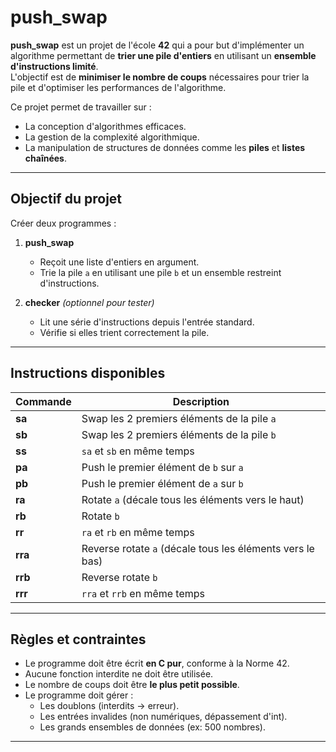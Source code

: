 # push_swap

**push_swap** est un projet de l'école **42** qui a pour but d'implémenter un algorithme permettant de **trier une pile d'entiers** en utilisant un **ensemble d'instructions limité**.  
L'objectif est de **minimiser le nombre de coups** nécessaires pour trier la pile et d'optimiser les performances de l'algorithme.

Ce projet permet de travailler sur :
- La conception d'algorithmes efficaces.
- La gestion de la complexité algorithmique.
- La manipulation de structures de données comme les **piles** et **listes chaînées**.

---

## Objectif du projet

Créer deux programmes :

1. **push_swap**  
   - Reçoit une liste d'entiers en argument.
   - Trie la pile `a` en utilisant une pile `b` et un ensemble restreint d'instructions.

2. **checker** *(optionnel pour tester)*  
   - Lit une série d'instructions depuis l'entrée standard.
   - Vérifie si elles trient correctement la pile.

---

## Instructions disponibles

| Commande | Description |
|-----------|------------|
| **sa** | Swap les 2 premiers éléments de la pile `a` |
| **sb** | Swap les 2 premiers éléments de la pile `b` |
| **ss** | `sa` et `sb` en même temps |
| **pa** | Push le premier élément de `b` sur `a` |
| **pb** | Push le premier élément de `a` sur `b` |
| **ra** | Rotate `a` (décale tous les éléments vers le haut) |
| **rb** | Rotate `b` |
| **rr** | `ra` et `rb` en même temps |
| **rra** | Reverse rotate `a` (décale tous les éléments vers le bas) |
| **rrb** | Reverse rotate `b` |
| **rrr** | `rra` et `rrb` en même temps |

---

## Règles et contraintes

- Le programme doit être écrit **en C pur**, conforme à la Norme 42.
- Aucune fonction interdite ne doit être utilisée.
- Le nombre de coups doit être **le plus petit possible**.
- Le programme doit gérer :
  - Les doublons (interdits → erreur).
  - Les entrées invalides (non numériques, dépassement d'int).
  - Les grands ensembles de données (ex: 500 nombres).

---

